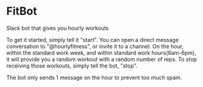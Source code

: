 # FitBot
Slack bot that gives you hourly workouts

To get it started, simply tell it "start". You can open a direct message conversation to "@hourlyfitness", or invite it to a channel.
On the hour, within the standard work week, and within standard work hours(8am-6pm), it will provide you a random workout with a random number of reps.
To stop receiving those workouts, simply tell the bot, "stop".

The bot only sends 1 message on the hour to prevent too much spam.
